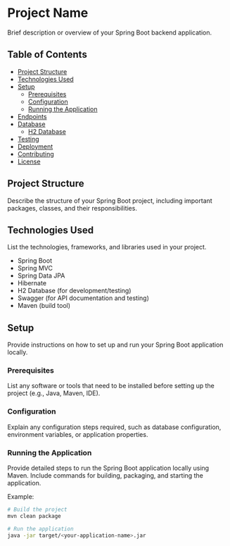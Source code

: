 # Project Name

Brief description or overview of your Spring Boot backend application.

## Table of Contents

- [Project Structure](#project-structure)
- [Technologies Used](#technologies-used)
- [Setup](#setup)
  - [Prerequisites](#prerequisites)
  - [Configuration](#configuration)
  - [Running the Application](#running-the-application)
- [Endpoints](#endpoints)
- [Database](#database)
  - [H2 Database](#h2-database)
- [Testing](#testing)
- [Deployment](#deployment)
- [Contributing](#contributing)
- [License](#license)

## Project Structure

Describe the structure of your Spring Boot project, including important packages, classes, and their responsibilities.

## Technologies Used

List the technologies, frameworks, and libraries used in your project.

- Spring Boot
- Spring MVC
- Spring Data JPA
- Hibernate
- H2 Database (for development/testing)
- Swagger (for API documentation and testing)
- Maven (build tool)

## Setup

Provide instructions on how to set up and run your Spring Boot application locally.

### Prerequisites

List any software or tools that need to be installed before setting up the project (e.g., Java, Maven, IDE).

### Configuration

Explain any configuration steps required, such as database configuration, environment variables, or application properties.

### Running the Application

Provide detailed steps to run the Spring Boot application locally using Maven. Include commands for building, packaging, and starting the application.

Example:

```bash
# Build the project
mvn clean package

# Run the application
java -jar target/<your-application-name>.jar
